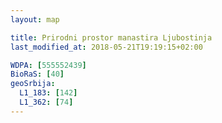```yaml
---
layout: map

title: Prirodni prostor manastira Ljubostinja
last_modified_at: 2018-05-21T19:19:15+02:00

WDPA: [555552439]
BioRaS: [40]
geoSrbija:
  L1_183: [142]
  L1_362: [74]
---
```


